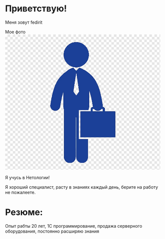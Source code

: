 # Приветствую!

Меня зовут fedirit

Мое фото
![My foto](/images/foto1.jpg)


Я учусь в Нетологии!

Я хороший специалист, расту в знаниях каждый день, берите на работу не пожалеете.


# Резюме:
Опыт рабты 20 лет, 1С программирование, продажа серверного оборудования, постоянно расширяю знания

